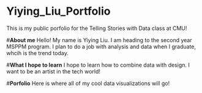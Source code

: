 # Yiying_Liu_Portfolio
This is my public porfolio for the Telling Stories with Data class at CMU!

#**About me**
Hello! My name is Yiying Liu. I am heading to the second year MSPPM program. I plan to do a job with analysis and data when I graduate, whcih is the trend today. 

#**What I hope to learn**
I hope to learn how to combine data with design. I want to be an artist in the tech world!

#**Porfolio**
Here is where all of my cool data visualizations will go!



